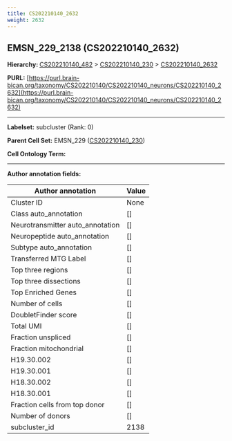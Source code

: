 ```yaml
---
title: CS202210140_2632
weight: 2632
---
```

## EMSN_229_2138 (CS202210140_2632)
<b>Hierarchy: </b>
[CS202210140_482](../CS202210140_482) >
[CS202210140_230](../CS202210140_230) >
[CS202210140_2632](../CS202210140_2632)

**PURL:** [https://purl.brain-bican.org/taxonomy/CS202210140/CS202210140_neurons/CS202210140_2632](https://purl.brain-bican.org/taxonomy/CS202210140/CS202210140_neurons/CS202210140_2632)

---


**Labelset:** subcluster (Rank: 0)

**Parent Cell Set:** EMSN_229 ([CS202210140_230](../CS202210140_230))



**Cell Ontology Term:** 

[MARKER GENES.]: #


---

[TRANSFERRED ANNOTATIONS.]: #


[AUTHOR ANNOTATION FIELDS.]: #


**Author annotation fields:**

| Author annotation | Value |
|-------------------|-------|
|Cluster ID|None|
|Class auto_annotation|[]|
|Neurotransmitter auto_annotation|[]|
|Neuropeptide auto_annotation|[]|
|Subtype auto_annotation|[]|
|Transferred MTG Label|[]|
|Top three regions|[]|
|Top three dissections|[]|
|Top Enriched Genes|[]|
|Number of cells|[]|
|DoubletFinder score|[]|
|Total UMI|[]|
|Fraction unspliced|[]|
|Fraction mitochondrial|[]|
|H19.30.002|[]|
|H19.30.001|[]|
|H18.30.002|[]|
|H18.30.001|[]|
|Fraction cells from top donor|[]|
|Number of donors|[]|
|subcluster_id|2138|
